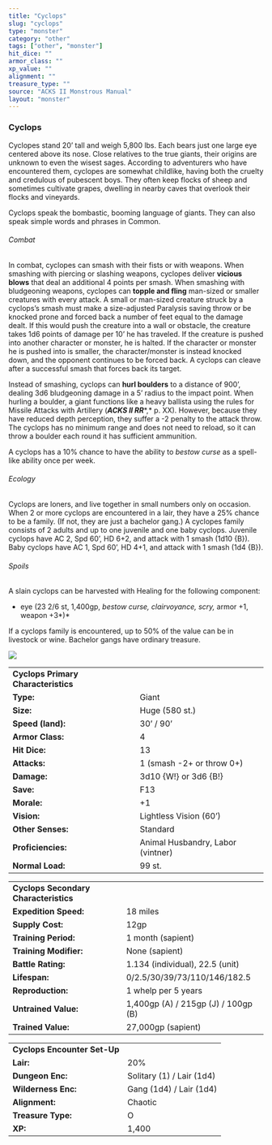 ```yaml
---
title: "Cyclops"
slug: "cyclops"
type: "monster"
category: "other"
tags: ["other", "monster"]
hit_dice: ""
armor_class: ""
xp_value: ""
alignment: ""
treasure_type: ""
source: "ACKS II Monstrous Manual"
layout: "monster"
---
```


### Cyclops

Cyclopes stand 20’ tall and weigh 5,800 lbs. Each bears just one large eye centered above its nose.
Close relatives to the true giants, their origins are unknown to even the wisest sages. According to
adventurers who have encountered them, cyclopes are somewhat childlike, having both the cruelty and
credulous of pubescent boys. They often keep flocks of sheep and sometimes cultivate grapes,
dwelling in nearby caves that overlook their flocks and vineyards.

Cyclops speak the bombastic, booming language of giants. They can also speak simple words and
phrases in Common.

###### Combat

In combat, cyclopes can smash with their fists or with weapons. When smashing with piercing or
slashing weapons, cyclopes deliver **vicious blows** that deal an additional 4 points per smash.
When smashing with bludgeoning weapons, cyclopes can **topple and fling** man-sized or smaller
creatures with every attack. A small or man-sized creature struck by a cyclops’s smash must make a
size-adjusted Paralysis saving throw or be knocked prone and forced back a number of feet equal to
the damage dealt. If this would push the creature into a wall or obstacle, the creature takes 1d6
points of damage per 10’ he has traveled. If the creature is pushed into another character or
monster, he is halted. If the character or monster he is pushed into is smaller, the
character/monster is instead knocked down, and the opponent continues to be forced back. A cyclops
can cleave after a successful smash that forces back its target.

Instead of smashing, cyclops can **hurl boulders** to a distance of 900’, dealing 3d6 bludgeoning
damage in a 5’ radius to the impact point. When hurling a boulder, a giant functions like a heavy
ballista using the rules for Missile Attacks with Artillery (***ACKS II RR****,* p. XX). However,
because they have reduced depth perception, they suffer a -2 penalty to the attack throw. The
cyclops has no minimum range and does not need to reload, so it can throw a boulder each round it
has sufficient ammunition.

A cyclops has a 10% chance to have the ability to *bestow curse* as a spell-like ability once per
week.

###### Ecology

Cyclops are loners, and live together in small numbers only on occasion. When 2 or more cyclops are
encountered in a lair, they have a 25% chance to be a family. (If not, they are just a bachelor
gang.) A cyclopes family consists of 2 adults and up to one juvenile and one baby cyclops. Juvenile
cyclops have AC 2, Spd 60’, HD 6+2, and attack with 1 smash (1d10 {B}). Baby cyclops have AC 1, Spd
60’, HD 4+1, and attack with 1 smash (1d4 {B}).

###### Spoils

A slain cyclops can be harvested with Healing for the following component:

* eye (23 2/6 st, 1,400gp, *bestow curse, clairvoyance, scry,* armor +1, weapon +3*)*

If a cyclops family is encountered, up to 50% of the value can be in livestock or wine. Bachelor
gangs have ordinary treasure.

![](data:image/png;base64...)

|  |  |
| --- | --- |
| **Cyclops Primary Characteristics** | |
| **Type:** | Giant |
| **Size:** | Huge (580 st.) |
| **Speed (land):** | 30’ / 90’ |
| **Armor Class:** | 4 |
| **Hit Dice:** | 13 |
| **Attacks:** | 1 (smash -2+ or throw 0+) |
| **Damage:** | 3d10 {W!} or 3d6 {B!} |
| **Save:** | F13 |
| **Morale:** | +1 |
| **Vision:** | Lightless Vision (60’) |
| **Other Senses:** | Standard |
| **Proficiencies:** | Animal Husbandry, Labor (vintner) |
| **Normal Load:** | 99 st. |

|  |  |
| --- | --- |
| **Cyclops Secondary Characteristics** | |
| **Expedition Speed:** | 18 miles |
| **Supply Cost:** | 12gp |
| **Training Period:** | 1 month (sapient) |
| **Training Modifier:** | None (sapient) |
| **Battle Rating:** | 1.134 (individual), 22.5 (unit) |
| **Lifespan:** | 0/2.5/30/39/73/110/146/182.5 |
| **Reproduction:** | 1 whelp per 5 years |
| **Untrained Value:** | 1,400gp (A) / 215gp (J) / 100gp (B) |
| **Trained Value:** | 27,000gp (sapient) |

|  |  |
| --- | --- |
| **Cyclops Encounter Set-Up** | |
| **Lair:** | 20% |
| **Dungeon Enc:** | Solitary (1) / Lair (1d4) |
| **Wilderness Enc:** | Gang (1d4) / Lair (1d4) |
| **Alignment:** | Chaotic |
| **Treasure Type:** | O |
| **XP:** | 1,400 |

